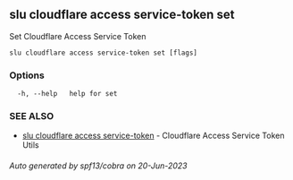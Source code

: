 ## slu cloudflare access service-token set

Set Cloudflare Access Service Token

```
slu cloudflare access service-token set [flags]
```

### Options

```
  -h, --help   help for set
```

### SEE ALSO

* [slu cloudflare access service-token](slu_cloudflare_access_service-token.md)	 - Cloudflare Access Service Token Utils

###### Auto generated by spf13/cobra on 20-Jun-2023
